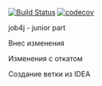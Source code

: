[![Build Status](https://travis-ci.org/iudini/job4j_design.svg?branch=master)](https://travis-ci.org/iudini/job4j_design)
[![codecov](https://codecov.io/gh/iudini/job4j_design/branch/master/graph/badge.svg?token=HBL9V5AG1B)](https://codecov.io/gh/iudini/job4j_design)

job4j - junior part

Внес изменения

Изменения с откатом

Создание ветки из IDEA
